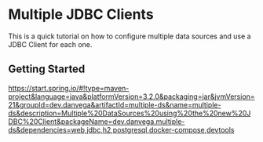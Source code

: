 # Multiple JDBC Clients

This is a quick tutorial on how to configure multiple data sources and use a JDBC Client 
for each one. 

## Getting Started

https://start.spring.io/#!type=maven-project&language=java&platformVersion=3.2.0&packaging=jar&jvmVersion=21&groupId=dev.danvega&artifactId=multiple-ds&name=multiple-ds&description=Multiple%20DataSources%20using%20the%20new%20JDBC%20Client&packageName=dev.danvega.multiple-ds&dependencies=web,jdbc,h2,postgresql,docker-compose,devtools